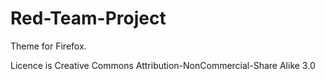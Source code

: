 # Red-Team-Project

Theme for Firefox.

Licence is Creative Commons Attribution-NonCommercial-Share Alike 3.0
